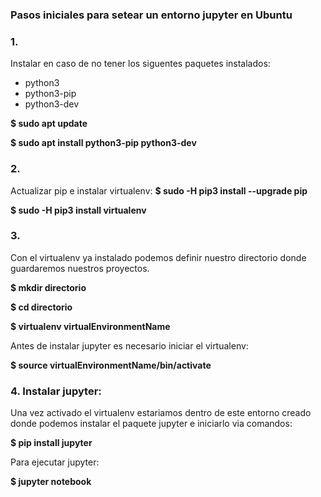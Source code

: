 ### Pasos iniciales para setear un entorno jupyter en Ubuntu

### 1.

Instalar en caso de no tener los siguentes paquetes instalados:
- python3
- python3-pip
- python3-dev

__$ sudo apt update__

__$ sudo apt install python3-pip python3-dev__

### 2.

Actualizar pip e instalar virtualenv:
__$ sudo -H pip3 install --upgrade pip__

__$ sudo -H pip3 install virtualenv__

### 3.

Con el virtualenv ya instalado podemos definir nuestro directorio donde guardaremos nuestros proyectos.

__$ mkdir directorio__

__$ cd directorio__

__$ virtualenv virtualEnvironmentName__

Antes de instalar jupyter es necesario iniciar el virtualenv:

__$ source virtualEnvironmentName/bin/activate__

### 4. Instalar jupyter:

Una vez activado el virtualenv estariamos dentro de este entorno creado donde podemos instalar el paquete jupyter e iniciarlo via comandos:

__$ pip install jupyter__

Para ejecutar jupyter:

__$ jupyter notebook__